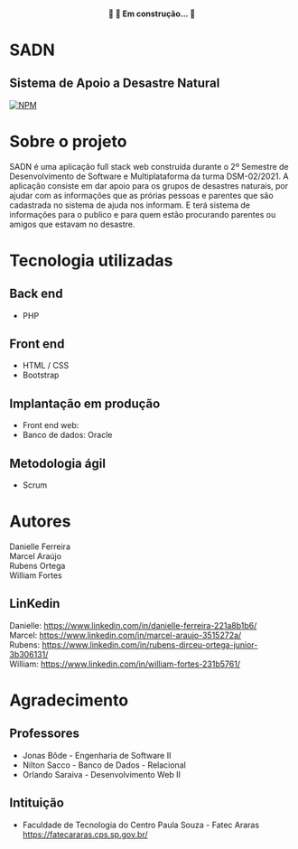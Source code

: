 
<h4 align="center"> 
	🚧 🚀 Em construção...  🚧
</h4>


# SADN 
## Sistema de Apoio a Desastre Natural
[![NPM](https://img.shields.io/npm/l/react)](https://github.com/DannielleFerreira/Proj_Inter2_FatecAraras/blob/main/LICENSE) 

# Sobre o projeto

SADN é uma aplicação full stack web construída durante o 2º Semestre de Desenvolvimento de Software e Multiplataforma da turma DSM-02/2021.
A aplicação consiste em dar apoio para os grupos de desastres naturais, por ajudar com as informações que as prórias pessoas e parentes que são cadastrada no sistema de ajuda nos informam. E terá sistema de informações para o publico e para quem estão procurando parentes ou amigos que estavam no desastre.



# Tecnologia utilizadas

## Back end
- PHP
## Front end
- HTML / CSS 
- Bootstrap 
## Implantação em produção
- Front end web: 
- Banco de dados: Oracle

## Metodologia ágil 
- Scrum 

# Autores

Danielle Ferreira<br/>
Marcel Araújo<br/>
Rubens Ortega<br/>
William Fortes<br/>

## LinKedin
Danielle: https://www.linkedin.com/in/danielle-ferreira-221a8b1b6/<br/>
Marcel: https://www.linkedin.com/in/marcel-araujo-3515272a/<br/>
Rubens: https://www.linkedin.com/in/rubens-dirceu-ortega-junior-3b306131/<br/>
William: https://www.linkedin.com/in/william-fortes-231b5761/

# Agradecimento 

## Professores
- Jonas Bôde - Engenharia de Software II <br/>
- Nilton Sacco - Banco de Dados - Relacional <br/>
- Orlando Saraiva - Desenvolvimento Web II <br/>

## Intituição
- Faculdade de Tecnologia do Centro Paula Souza - Fatec Araras<br/>
https://fatecararas.cps.sp.gov.br/
